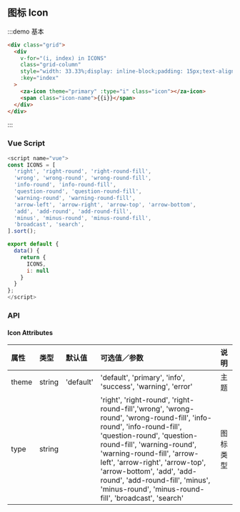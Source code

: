 ## 图标 Icon

:::demo 基本

```html
<div class="grid">
  <div
    v-for="(i, index) in ICONS"
    class="grid-column"
    style="width: 33.33%;display: inline-block;padding: 15px;text-align: center;"
    :key="index"
  >
    <za-icon theme="primary" :type="i" class="icon"></za-icon>
    <span class="icon-name">{{i}}</span>
  </div>
</div>
```

:::

### Vue Script

```javascript
<script name="vue">
const ICONS = [
  'right', 'right-round', 'right-round-fill',
  'wrong', 'wrong-round', 'wrong-round-fill',
  'info-round', 'info-round-fill',
  'question-round', 'question-round-fill',
  'warning-round', 'warning-round-fill',
  'arrow-left', 'arrow-right', 'arrow-top', 'arrow-bottom',
  'add', 'add-round', 'add-round-fill',
  'minus', 'minus-round', 'minus-round-fill',
  'broadcast', 'search',
].sort();

export default {
  data() {
    return {
      ICONS,
      i: null
    }
  }
};
</script>
```

### API

#### Icon Attributes

| 属性      | 类型   | 默认值     | 可选值／参数                                                                                                                                                                                                                                                                                                                                                              | 说明     |
| :-------- | :----- | :--------- | :------------------------------------------------------------------------------------------------------------------------------------------------------------------------------------------------------------------------------------------------------------------------------------------------------------------------------------------------------------------------ | :------- |
| theme     | string | 'default'  | 'default', 'primary', 'info', 'success', 'warning', 'error'                                                                                                                                                                                                                                                                                                               | 主题     |
| type      | string |            | 'right', 'right-round', 'right-round-fill','wrong', 'wrong-round', 'wrong-round-fill', 'info-round', 'info-round-fill', 'question-round', 'question-round-fill', 'warning-round', 'warning-round-fill', 'arrow-left', 'arrow-right', 'arrow-top', 'arrow-bottom', 'add', 'add-round', 'add-round-fill', 'minus', 'minus-round', 'minus-round-fill', 'broadcast', 'search' | 图标类型 |
